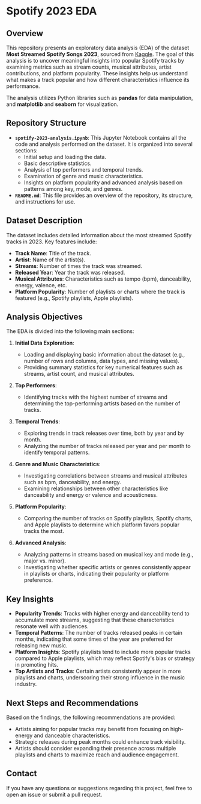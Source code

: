 # Spotify 2023 EDA

## Overview

This repository presents an exploratory data analysis (EDA) of the dataset **Most Streamed Spotify Songs 2023**, sourced from [Kaggle](https://www.kaggle.com/datasets/nelgiriyewithana/top-spotify-songs-2023). The goal of this analysis is to uncover meaningful insights into popular Spotify tracks by examining metrics such as stream counts, musical attributes, artist contributions, and platform popularity. These insights help us understand what makes a track popular and how different characteristics influence its performance.

The analysis utilizes Python libraries such as **pandas** for data manipulation, and **matplotlib** and **seaborn** for visualization.

## Repository Structure

- **`spotify-2023-analysis.ipynb`**: This Jupyter Notebook contains all the code and analysis performed on the dataset. It is organized into several sections:
  - Initial setup and loading the data.
  - Basic descriptive statistics.
  - Analysis of top performers and temporal trends.
  - Examination of genre and music characteristics.
  - Insights on platform popularity and advanced analysis based on patterns among key, mode, and genres.
- **`README.md`**: This file provides an overview of the repository, its structure, and instructions for use.

## Dataset Description

The dataset includes detailed information about the most streamed Spotify tracks in 2023. Key features include:
- **Track Name**: Title of the track.
- **Artist**: Name of the artist(s).
- **Streams**: Number of times the track was streamed.
- **Released Year**: Year the track was released.
- **Musical Attributes**: Characteristics such as tempo (bpm), danceability, energy, valence, etc.
- **Platform Popularity**: Number of playlists or charts where the track is featured (e.g., Spotify playlists, Apple playlists).

## Analysis Objectives

The EDA is divided into the following main sections:

1. **Initial Data Exploration**:
   - Loading and displaying basic information about the dataset (e.g., number of rows and columns, data types, and missing values).
   - Providing summary statistics for key numerical features such as streams, artist count, and musical attributes.

2. **Top Performers**:
   - Identifying tracks with the highest number of streams and determining the top-performing artists based on the number of tracks.

3. **Temporal Trends**:
   - Exploring trends in track releases over time, both by year and by month.
   - Analyzing the number of tracks released per year and per month to identify temporal patterns.

4. **Genre and Music Characteristics**:
   - Investigating correlations between streams and musical attributes such as bpm, danceability, and energy.
   - Examining relationships between other characteristics like danceability and energy or valence and acousticness.

5. **Platform Popularity**:
   - Comparing the number of tracks on Spotify playlists, Spotify charts, and Apple playlists to determine which platform favors popular tracks the most.

6. **Advanced Analysis**:
   - Analyzing patterns in streams based on musical key and mode (e.g., major vs. minor).
   - Investigating whether specific artists or genres consistently appear in playlists or charts, indicating their popularity or platform preference.

## Key Insights

- **Popularity Trends**: Tracks with higher energy and danceability tend to accumulate more streams, suggesting that these characteristics resonate well with audiences.
- **Temporal Patterns**: The number of tracks released peaks in certain months, indicating that some times of the year are preferred for releasing new music.
- **Platform Insights**: Spotify playlists tend to include more popular tracks compared to Apple playlists, which may reflect Spotify's bias or strategy in promoting hits.
- **Top Artists and Tracks**: Certain artists consistently appear in more playlists and charts, underscoring their strong influence in the music industry.

## Next Steps and Recommendations

Based on the findings, the following recommendations are provided:
- Artists aiming for popular tracks may benefit from focusing on high-energy and danceable characteristics.
- Strategic releases during peak months could enhance track visibility.
- Artists should consider expanding their presence across multiple playlists and charts to maximize reach and audience engagement.

## Contact
If you have any questions or suggestions regarding this project, feel free to open an issue or submit a pull request.

